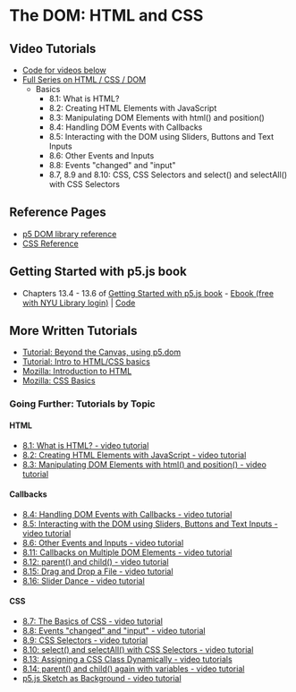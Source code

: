# The DOM: HTML and CSS
<!-- 
https://thecodingtrain.com/Tutorials/
https://thecodingtrain.com/Tutorials/8-html-css-dom/8.1-what-is-html.html
-->
<!--
https://docs.google.com/document/d/1uIiKt8huW3PJFnVQ7EtWX3hVmMibDatRDXdyYuivJxc/edit#heading=h.gjdgxs
JHT Week 7 Worksheet
-->

<!-- The videos in this section were created two years ago. They use a different editor for p5.js. All of the concepts should still apply, however, there are some minor changes. If you notice something way off, please let Dan Shiffman know! -->

## Video Tutorials
* [Code for videos below](https://github.com/CodingTrain/website/tree/master/Tutorials/P5JS/p5.js/08)
* [Full Series on HTML / CSS / DOM](https://thecodingtrain.com/Tutorials/8-html-css-dom) <!-- https://youtu.be/URSH0QpxKo8?list=PLRqwX-V7Uu6bI1SlcCRfLH79HZrFAtBvX -->
   * Basics
      * 8.1: What is HTML?
      * 8.2: Creating HTML Elements with JavaScript
      * 8.3: Manipulating DOM Elements with html() and position()
      * 8.4: Handling DOM Events with Callbacks
      * 8.5: Interacting with the DOM using Sliders, Buttons and Text Inputs
      * 8.6: Other Events and Inputs
      * 8.8: Events "changed" and "input"
      * 8.7, 8.9 and 8.10: CSS, CSS Selectors and select() and selectAll() with CSS Selectors

## Reference Pages
* [p5 DOM library reference](https://p5js.org/reference/#/libraries/p5.dom)
* [CSS Reference](http://www.blooberry.com/indexdot/css/propindex/all.htm)

## Getting Started with p5.js book
*  Chapters 13.4 - 13.6 of [Getting Started with p5.js book](http://amzn.to/2ckixCW) - [Ebook (free with NYU Library login)](https://ebookcentral.proquest.com/lib/nyulibrary-ebooks/detail.action?docID=4333728) | [Code](https://github.com/lmccart/gswp5.js-code/tree/master/13_Extend)

## More Written Tutorials
* [Tutorial: Beyond the Canvas, using p5.dom](https://github.com/processing/p5.js/wiki/Beyond-the-canvas)
* [Tutorial: Intro to HTML/CSS basics](https://github.com/ITPNYU/ICM-2018/wiki/Intro-to-HTML-and-CSS)
* [Mozilla: Introduction to HTML](https://developer.mozilla.org/en-US/docs/Learn/HTML/Introduction_to_HTML/Getting_started)
* [Mozilla: CSS Basics](https://developer.mozilla.org/en-US/docs/Learn/Getting_started_with_the_web/CSS_basics)

### Going Further: Tutorials by Topic
#### HTML
* [8.1: What is HTML? - video tutorial](https://youtu.be/URSH0QpxKo8?list=PLRqwX-V7Uu6bI1SlcCRfLH79HZrFAtBvX)
* [8.2: Creating HTML Elements with JavaScript - video tutorial](https://youtu.be/lAtoaRz78I4?list=PLRqwX-V7Uu6bI1SlcCRfLH79HZrFAtBvX)
* [8.3: Manipulating DOM Elements with html() and position() - video tutorial](https://youtu.be/YfaJ20vXcK8?list=PLRqwX-V7Uu6bI1SlcCRfLH79HZrFAtBvX)

#### Callbacks
* [8.4: Handling DOM Events with Callbacks - video tutorial](https://youtu.be/NcCEzzd9BGE?list=PLRqwX-V7Uu6bI1SlcCRfLH79HZrFAtBvX)
* [8.5: Interacting with the DOM using Sliders, Buttons and Text Inputs - video tutorial](https://youtu.be/587qclhguQg?list=PLRqwX-V7Uu6bI1SlcCRfLH79HZrFAtBvX)
* [8.6: Other Events and Inputs - video tutorial](https://youtu.be/HsDVz2_Qgow?list=PLRqwX-V7Uu6bI1SlcCRfLH79HZrFAtBvX)
* [8.11: Callbacks on Multiple DOM Elements - video tutorial](https://youtu.be/KeZBpeH59Q4?list=PLRqwX-V7Uu6bI1SlcCRfLH79HZrFAtBvX)
* [8.12: parent() and child() - video tutorial](https://youtu.be/eoXLD0Aw1YI?list=PLRqwX-V7Uu6bI1SlcCRfLH79HZrFAtBvX)
* [8.15: Drag and Drop a File - video tutorial](https://youtu.be/o4UmGrPst_c?list=PLRqwX-V7Uu6bI1SlcCRfLH79HZrFAtBvX)
* [8.16: Slider Dance - video tutorial](https://youtu.be/CMsD3IigG7g?list=PLRqwX-V7Uu6bI1SlcCRfLH79HZrFAtBvX)

#### CSS
* [8.7: The Basics of CSS - video tutorial](https://youtu.be/zGL8q8iQSQw?list=PLRqwX-V7Uu6bI1SlcCRfLH79HZrFAtBvX)
* [8.8: Events "changed" and "input" - video tutorial](https://youtu.be/ZEy0_NLhdSE?list=PLRqwX-V7Uu6bI1SlcCRfLH79HZrFAtBvX)
* [8.9: CSS Selectors - video tutorial](https://youtu.be/sVo8Dbii8OQ?list=PLRqwX-V7Uu6bI1SlcCRfLH79HZrFAtBvX)
* [8.10: select() and selectAll() with CSS Selectors - video tutorial](https://youtu.be/sSQPLIHIzmg?list=PLRqwX-V7Uu6bI1SlcCRfLH79HZrFAtBvX)
* [8.13: Assigning a CSS Class Dynamically - video tutorials](https://youtu.be/KMRgLi2TBhQ?list=PLRqwX-V7Uu6bI1SlcCRfLH79HZrFAtBvX)
* [8.14: parent() and child() again with variables - video tutorial](https://youtu.be/4OAG_BkQcPE?list=PLRqwX-V7Uu6bI1SlcCRfLH79HZrFAtBvX)
* [p5.js Sketch as Background - video tutorial](https://youtu.be/OIfEHD3KqCg?list=PLRqwX-V7Uu6bI1SlcCRfLH79HZrFAtBvX)
